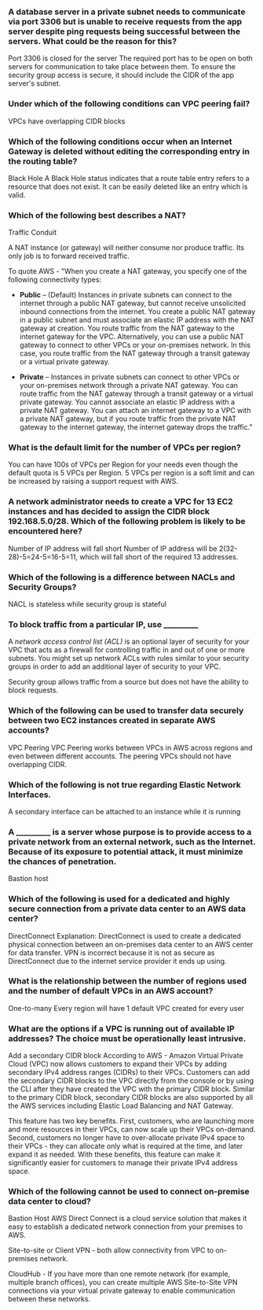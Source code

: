 ### A database server in a private subnet needs to communicate via port 3306 but is unable to receive requests from the app server despite ping requests being successful between the servers. What could be the reason for this?
Port 3306 is closed for the server
The required port has to be open on both servers for communication to take place between them. To ensure the security group access is secure, it should include the CIDR of the app server's subnet.


### Under which of the following conditions can VPC peering fail?
VPCs have overlapping CIDR blocks


### Which of the following conditions occur when an Internet Gateway is deleted without editing the corresponding entry in the routing table?
Black Hole
A Black Hole status indicates that a route table entry refers to a resource that does not exist. It can be easily deleted like an entry which is valid.

### Which of the following best describes a NAT?
Traffic Conduit

A NAT instance (or gateway) will neither consume nor produce traffic. Its only job is to forward received traffic.

To quote AWS - "When you create a NAT gateway, you specify one of the following connectivity types:

- **Public** – (Default) Instances in private subnets can connect to the internet through a public NAT gateway, but cannot receive unsolicited inbound connections from the internet. You create a public NAT gateway in a public subnet and must associate an elastic IP address with the NAT gateway at creation. You route traffic from the NAT gateway to the internet gateway for the VPC. Alternatively, you can use a public NAT gateway to connect to other VPCs or your on-premises network. In this case, you route traffic from the NAT gateway through a transit gateway or a virtual private gateway.
    
- **Private** – Instances in private subnets can connect to other VPCs or your on-premises network through a private NAT gateway. You can route traffic from the NAT gateway through a transit gateway or a virtual private gateway. You cannot associate an elastic IP address with a private NAT gateway. You can attach an internet gateway to a VPC with a private NAT gateway, but if you route traffic from the private NAT gateway to the internet gateway, the internet gateway drops the traffic."

### What is the default limit for the number of VPCs per region?
You can have 100s of VPCs per Region for your needs even though the default quota is 5 VPCs per Region. 5 VPCs per region is a soft limit and can be increased by raising a support request with AWS.

### A network administrator needs to create a VPC for 13 EC2 instances and has decided to assign the CIDR block 192.168.5.0/28. Which of the following problem is likely to be encountered here?
Number of IP address will fall short
Number of IP address will be 2(32-28)-5=24-5=16-5=11, which will fall short of the required 13 addresses.


### Which of the following is a difference between NACLs and Security Groups?
NACL is stateless while security group is stateful

### To block traffic from a particular IP, use _________
A _network access control list (ACL)_ is an optional layer of security for your VPC that acts as a firewall for controlling traffic in and out of one or more subnets. You might set up network ACLs with rules similar to your security groups in order to add an additional layer of security to your VPC.

Security group allows traffic from a source but does not have the ability to block requests.

### Which of the following can be used to transfer data securely between two EC2 instances created in separate AWS accounts?
VPC Peering
VPC Peering works between VPCs in AWS across regions and even between different accounts. The peering VPCs should not have overlapping CIDR.

### Which of the following is not true regarding Elastic Network Interfaces.
A secondary interface can be attached to an instance while it is running

### A _________ is a server whose purpose is to provide access to a private network from an external network, such as the Internet. Because of its exposure to potential attack, it must minimize the chances of penetration.
Bastion host

### Which of the following is used for a dedicated and highly secure connection from a private data center to an AWS data center?
DirectConnect
Explanation: DirectConnect is used to create a dedicated physical connection between an on-premises data center to an AWS center for data transfer. VPN is incorrect because it is not as secure as DirectConnect due to the internet service provider it ends up using.

### What is the relationship between the number of regions used and the number of default VPCs in an AWS account?
One-to-many 
Every region will have 1 default VPC created for every user 

### What are the options if a VPC is running out of available IP addresses? The choice must be operationally least intrusive.
Add a secondary CIDR block
According to AWS - Amazon Virtual Private Cloud (VPC) now allows customers to expand their VPCs by adding secondary IPv4 address ranges (CIDRs) to their VPCs. Customers can add the secondary CIDR blocks to the VPC directly from the console or by using the CLI after they have created the VPC with the primary CIDR block. Similar to the primary CIDR block, secondary CIDR blocks are also supported by all the AWS services including Elastic Load Balancing and NAT Gateway.

This feature has two key benefits. First, customers, who are launching more and more resources in their VPCs, can now scale up their VPCs on-demand. Second, customers no longer have to over-allocate private IPv4 space to their VPCs - they can allocate only what is required at the time, and later expand it as needed. With these benefits, this feature can make it significantly easier for customers to manage their private IPv4 address space.

### Which of the following cannot be used to connect on-premise data center to cloud?
Bastion Host
AWS Direct Connect is a cloud service solution that makes it easy to establish a dedicated network connection from your premises to AWS.

Site-to-site or Client VPN - both allow connectivity from VPC to on-premises network.

CloudHub - If you have more than one remote network (for example, multiple branch offices), you can create multiple AWS Site-to-Site VPN connections via your virtual private gateway to enable communication between these networks.
